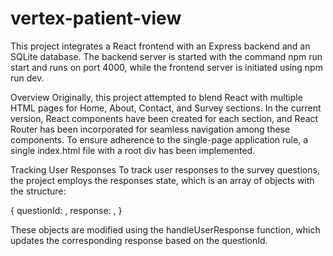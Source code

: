 # vertex-patient-view

This project integrates a React frontend with an Express backend and an SQLite database. The backend server is started with the command npm run start and runs on port 4000, while the frontend server is initiated using npm run dev.

Overview
Originally, this project attempted to blend React with multiple HTML pages for Home, About, Contact, and Survey sections. In the current version, React components have been created for each section, and React Router has been incorporated for seamless navigation among these components. To ensure adherence to the single-page application rule, a single index.html file with a root div has been implemented.

Tracking User Responses
To track user responses to the survey questions, the project employs the responses state, which is an array of objects with the structure:

{
  questionId: <questionId>,
  response: <response>,
}

These objects are modified using the handleUserResponse function, which updates the corresponding response based on the questionId.
